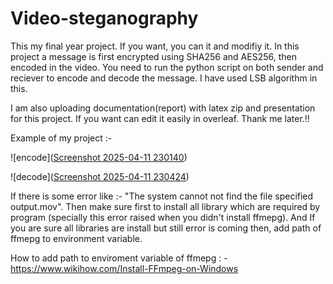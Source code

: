 # Video-steganography

This my final year project. If you want, you can it and modifiy it. 
In this project a message is first encrypted using SHA256 and AES256, then encoded in the video.
You need to run the python script on both sender and reciever to encode and decode the message.
I have used LSB algorithm in this.

I am also uploading documentation(report) with latex zip and presentation for this project. If you want can edit it easily in overleaf.
Thank me later.!!

Example of my project :- 

![encode]([Screenshot 2025-04-11 230140](https://github.com/user-attachments/assets/683537ed-d410-441b-9d47-43a299b1651c))



![decode]([Screenshot 2025-04-11 230424](https://github.com/user-attachments/assets/3f09beea-3e12-4afc-aa71-566e7cf13abc))


If there is some error like :- "The system cannot not find the file specified output.mov".
Then make sure first to install all library which are required by program (specially this error raised when you didn't install ffmepg).
And If you are sure all libraries are install but still error is coming then, add path of ffmepg to environment variable.

How to add path to enviroment variable of ffmepg : - https://www.wikihow.com/Install-FFmpeg-on-Windows

